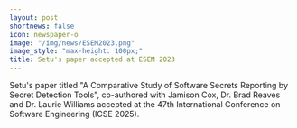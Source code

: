 ```yaml
---
layout: post
shortnews: false
icon: newspaper-o
image: "/img/news/ESEM2023.png"
image_style: "max-height: 100px;"
title: Setu's paper accepted at ESEM 2023
---
```


Setu's paper titled "A Comparative Study of Software Secrets Reporting by Secret Detection Tools", co-authored with Jamison Cox, Dr. Brad Reaves and Dr. Laurie Williams accepted at the 47th International Conference on Software Engineering (ICSE 2025).